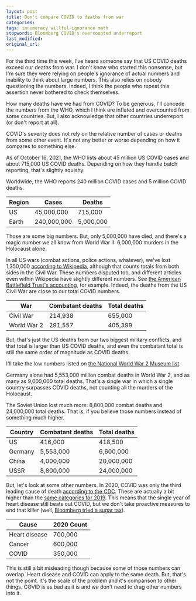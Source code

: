 ```yaml
---
layout: post
title: Don't compare COVID to deaths from war
categories:
tags: innumeracy willful-ignorance math
stopwords: Bloomberg COVID's overcounted underreport
last_modified:
original_url:
---
```


For the third time this week, I've heard someone say that US COVID
deaths exceed our deaths from war. I don't know who started this
nonsense, but I'm sure they were relying on people's ignorance of
actual numbers and inability to think about large numbers. This also
relies on nobody questioning the numbers. Indeed, I think the people who
repeat this assertion never bothered to check themselves.

How many deaths have we had from COVID? To be generous, I'll concede
the numbers from the WHO, which I think are inflated and overcounted from some
countries. But, I also acknowledge that other countries underreport (or
don't report at all).

COVID's severity does not rely on the relative number of cases or deaths from
some other event. It's not any better or worse depending on how it compares
to something else.

As of October 16, 2021, the WHO lists about 45 million US COVID cases
and about 715,000 US COVID deaths. Depending on how they handle batch
reporting, that's slightly squishy.

Worldwide, the WHO reports 240 million COVID cases and 5 million COVID
deaths.

| Region    | Cases        | Deaths    |
|-----------|--------------|-----------|
| US        |  45,000,000  |   715,000 |
| Earth     | 240,000,000  | 5,000,000 |

Those are some big numbers. But, only 5,000,000 have died, and there's
a magic number we all know from World War II: 6,000,000 murders in the
Holocaust alone.

In all US wars (combat actions, police actions, whatever), we've lost
1,350,000 [according to
Wikipedia](https://en.wikipedia.org/wiki/Talk:United_States_military_casualties_of_war), although that counts totals
from both sides in the Civil War. These numbers disputed too, and different articles even within Wikipedia have slightly different numbers.
See [the American Battlefield Trust's accounting](https://www.battlefields.org/learn/articles/civil-war-casualties), for example. Indeed, the deaths from the US Civil War are close to our total COVID
numbers.

| War         | Combatant deaths | Total deaths |
|-------------|------------------|--------------|
| Civil War   |   214,938        | 655,000      |
| World War 2 |   291,557        | 405,399      |

But, that's just the US deaths from our two biggest military conflicts, and
that total is larger than US COVID deaths, and even the combatant total is
still the same order of magnitude as COVID deaths.

I'll take the low numbers
listed on [the National World War 2 Museum list](https://www.nationalww2museum.org/students-teachers/student-resources/research-starters/research-starters-worldwide-deaths-world-war).

Germany alone had 5,553,000 million combat deaths in World War 2, and as many
as 9,000,000 total deaths. That's a single war in which a single country surpasses
COVID deaths, not counting all the murders of the Holocaust.

The Soviet Union lost much more: 8,800,000 combat deaths and 24,000,000
total deaths. That is, if you believe those numbers instead of something much
higher.

| Country | Combatant deaths | Total deaths |
|---------|------------------|--------------|
| US      |    416,000       |    418,500   |
| Germany |  5,553,000       |  6,600,000   |
| China   |  4,000,000       | 20,000,000   |
| USSR    |  8,800,000       | 24,000,000   |

But, let's look at some other numbers. In 2020, COVID was only the third
leading cause of death [according to the CDC](https://www.cdc.gov/mmwr/volumes/70/wr/mm7014e1.htm).
These are actually a bit higher than the [same categories for 2019](https://www.cdc.gov/nchs/data/databriefs/db395-tables-508.pdf#page=4).
This means that the single year of heart disease still beats out COVID,
but we don't take proactive measures to end that killer (well, [Bloomberg
tried a sugar tax](https://www.bloomberg.com/opinion/articles/2018-05-14/tax-soda-and-other-sugary-drinks-to-fight-obesity)).

| Cause         | 2020 Count   |
|---------------|--------------|
| Heart disease | 700,000      |
| Cancer        | 600,000      |
| COVID         | 350,000      |

This is still a bit misleading though because some of those numbers can
overlap. Heart disease and COVID can apply to the same death. But, that's not
the point. It's the scale of the problem and it's comparison to other
things. COVID is as bad as it is and we don't need to drag other numbers
into it.
